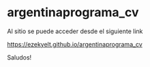 # argentinaprograma_cv
Al sitio se puede acceder desde el siguiente link

https://ezekyelt.github.io/argentinaprograma_cv

Saludos!
